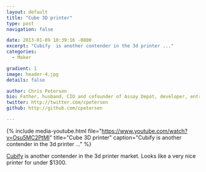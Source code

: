 ```yaml
---
layout: default
title: "Cube 3D printer"
type: post
navigation: false

date: 2013-01-09 10:39:16 -0800
excerpt: "Cubify  is another contender in the 3d printer ..."
categories:
  - Maker

gradient: 1
image: header-4.jpg
details: false

author: Chris Petersen
bio: Father, husband, CIO and cofounder of Assay Depot, developer, entrepreneur and technologist.
twitter: http://twitter.com/cpetersen
github: http://github.com/cpetersen

---
```


{% include media-youtube.html file="https://www.youtube.com/watch?v=Osu5MC2PtMI" title="Cube 3D printer" caption="Cubify  is another contender in the 3d printer ..." %}

 [Cubify](http://cubify.com)  is another contender in the 3d printer market. Looks like a very nice printer for under $1300.
